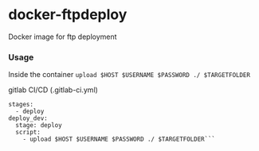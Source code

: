 # docker-ftpdeploy

Docker image for ftp deployment
### Usage
Inside the container `upload $HOST $USERNAME $PASSWORD ./ $TARGETFOLDER`

gitlab CI/CD (.gitlab-ci.yml)
```image: aalonzolu/ftpdeploy
stages:
  - deploy
deploy_dev:
  stage: deploy
  script:
    - upload $HOST $USERNAME $PASSWORD ./ $TARGETFOLDER```
